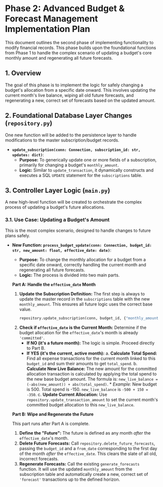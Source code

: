 # Phase 2: Advanced Budget & Forecast Management Implementation Plan

This document outlines the second phase of implementing functionality to modify financial records. This phase builds upon the foundational functions from Phase 1 to handle the complex scenario of updating a budget's core monthly amount and regenerating all future forecasts.

## 1. Overview

The goal of this phase is to implement the logic for safely changing a budget's allocation from a specific date onward. This involves updating the current month's live balance, wiping all old future forecasts, and regenerating a new, correct set of forecasts based on the updated amount.

## 2. Foundational Database Layer Changes (`repository.py`)

One new function will be added to the persistence layer to handle modifications to the master subscription/budget records.

*   **`update_subscription(conn: Connection, subscription_id: str, updates: dict)`**:
    *   **Purpose:** To generically update one or more fields of a subscription, primarily for changing a budget's `monthly_amount`.
    *   **Logic:** Similar to `update_transaction`, it dynamically constructs and executes a SQL `UPDATE` statement for the `subscriptions` table.

## 3. Controller Layer Logic (`main.py`)

A new high-level function will be created to orchestrate the complex process of updating a budget's future allocations.

### 3.1. Use Case: Updating a Budget's Amount

This is the most complex scenario, designed to handle changes to future plans safely.

*   **New Function: `process_budget_update(conn: Connection, budget_id: str, new_amount: float, effective_date: date)`**:
    *   **Purpose:** To change the monthly allocation for a budget from a specific date onward, correctly handling the current month and regenerating all future forecasts.
    *   **Logic:** The process is divided into two main parts.

    **Part A: Handle the `effective_date` Month**

    1.  **Update the Subscription Definition:** The first step is always to update the master record in the `subscriptions` table with the new `monthly_amount`. This ensures all future logic uses the correct base value.
        ```python
        repository.update_subscription(conn, budget_id, {"monthly_amount": new_amount})
        ```
    2.  **Check if `effective_date` is the Current Month:** Determine if the budget allocation for the `effective_date`'s month is already `'committed'`.
        *   **If NO (it's a future month):** The logic is simple. Proceed directly to Part B.
        *   **If YES (it's the current, active month):**
            a.  **Calculate Total Spend:** Find all expense transactions for the current month linked to this `budget_id` and sum their amounts to get `total_spend`.
            b.  **Calculate New Live Balance:** The new amount for the committed allocation transaction is calculated by applying the total spend to the new base budget amount. The formula is: `new_live_balance = (-abs(new_amount)) + abs(total_spend)`.
                *   *Example:* New budget is 500. Total spend is -150. `new_live_balance` is `-500 + 150 = -350`.
            c.  **Update Current Allocation:** Use `repository.update_transaction_amount` to set the current month's committed budget allocation to this `new_live_balance`.

    **Part B: Wipe and Regenerate the Future**

    This part runs after Part A is complete.

    1.  **Define the "Future":** The future is defined as any month *after* the `effective_date`'s month.
    2.  **Delete Future Forecasts:** Call `repository.delete_future_forecasts`, passing the `budget_id` and a `from_date` corresponding to the first day of the month *after* the `effective_date`. This clears the slate of all old, incorrect forecasts.
    3.  **Regenerate Forecasts:** Call the existing `generate_forecasts` function. It will use the updated `monthly_amount` from the subscription table and automatically create a new, correct set of `'forecast'` transactions up to the defined horizon.
